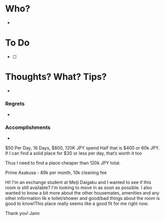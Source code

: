 # Who?
- 

# To Do
- [ ] 

# Thoughts? What? Tips?
- 

### Regrets
- 

### Accomplishments
- 

$50 Per Day, 16 Days, $800, 120K JPY spend
Half that is $400 or 60k JPY. If I can find a solid place for $30 or less per day, that’s worth it too

Thus I need to find a place cheaper than 120k JPY total.

Prime Asakusa - 89k per month, 10k cleaning fee

Hi! I'm an exchange student at Meiji Daigaku and I wanted to see if this room is still available? I'm looking to move in as soon as possible. I also wanted to know a bit more about the other housemates, amenities and any other information lik e toilet/shower and good/bad things about the room is good to know!This place really seems like a good fit for me right now.

Thank you! Jann